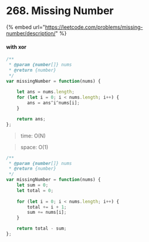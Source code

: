 # 268. Missing Number



{% embed url="https://leetcode.com/problems/missing-number/description/" %}

#### with xor

```jsx
/**
 * @param {number[]} nums
 * @return {number}
 */
var missingNumber = function(nums) {
    
    let ans = nums.length;
    for (let i = 0; i < nums.length; i++) {
        ans = ans^i^nums[i];
    }

    return ans;
};
```





> time: O(N)

> space: O(1)

```jsx
/**
 * @param {number[]} nums
 * @return {number}
 */
var missingNumber = function(nums) {
    let sum = 0;
    let total = 0;
    
    for (let i = 0; i < nums.length; i++) {
        total += i + 1;
        sum += nums[i];
    }

    return total - sum;
};
```

